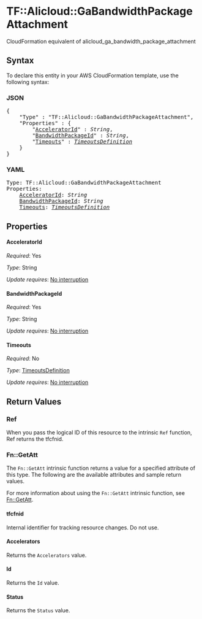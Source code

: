 # TF::Alicloud::GaBandwidthPackageAttachment

CloudFormation equivalent of alicloud_ga_bandwidth_package_attachment

## Syntax

To declare this entity in your AWS CloudFormation template, use the following syntax:

### JSON

<pre>
{
    "Type" : "TF::Alicloud::GaBandwidthPackageAttachment",
    "Properties" : {
        "<a href="#acceleratorid" title="AcceleratorId">AcceleratorId</a>" : <i>String</i>,
        "<a href="#bandwidthpackageid" title="BandwidthPackageId">BandwidthPackageId</a>" : <i>String</i>,
        "<a href="#timeouts" title="Timeouts">Timeouts</a>" : <i><a href="timeoutsdefinition.md">TimeoutsDefinition</a></i>
    }
}
</pre>

### YAML

<pre>
Type: TF::Alicloud::GaBandwidthPackageAttachment
Properties:
    <a href="#acceleratorid" title="AcceleratorId">AcceleratorId</a>: <i>String</i>
    <a href="#bandwidthpackageid" title="BandwidthPackageId">BandwidthPackageId</a>: <i>String</i>
    <a href="#timeouts" title="Timeouts">Timeouts</a>: <i><a href="timeoutsdefinition.md">TimeoutsDefinition</a></i>
</pre>

## Properties

#### AcceleratorId

_Required_: Yes

_Type_: String

_Update requires_: [No interruption](https://docs.aws.amazon.com/AWSCloudFormation/latest/UserGuide/using-cfn-updating-stacks-update-behaviors.html#update-no-interrupt)

#### BandwidthPackageId

_Required_: Yes

_Type_: String

_Update requires_: [No interruption](https://docs.aws.amazon.com/AWSCloudFormation/latest/UserGuide/using-cfn-updating-stacks-update-behaviors.html#update-no-interrupt)

#### Timeouts

_Required_: No

_Type_: <a href="timeoutsdefinition.md">TimeoutsDefinition</a>

_Update requires_: [No interruption](https://docs.aws.amazon.com/AWSCloudFormation/latest/UserGuide/using-cfn-updating-stacks-update-behaviors.html#update-no-interrupt)

## Return Values

### Ref

When you pass the logical ID of this resource to the intrinsic `Ref` function, Ref returns the tfcfnid.

### Fn::GetAtt

The `Fn::GetAtt` intrinsic function returns a value for a specified attribute of this type. The following are the available attributes and sample return values.

For more information about using the `Fn::GetAtt` intrinsic function, see [Fn::GetAtt](https://docs.aws.amazon.com/AWSCloudFormation/latest/UserGuide/intrinsic-function-reference-getatt.html).

#### tfcfnid

Internal identifier for tracking resource changes. Do not use.

#### Accelerators

Returns the <code>Accelerators</code> value.

#### Id

Returns the <code>Id</code> value.

#### Status

Returns the <code>Status</code> value.

